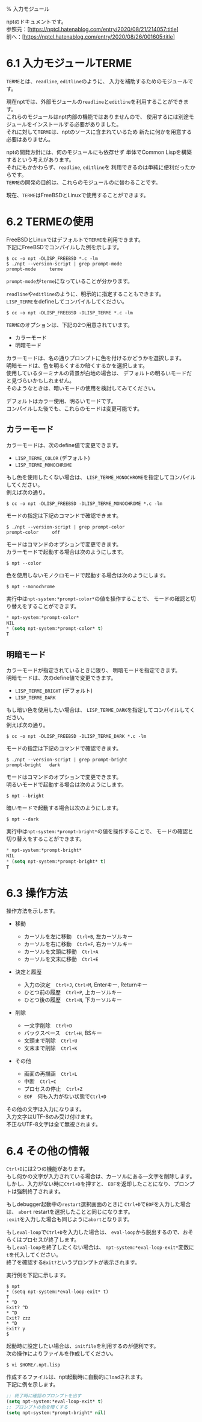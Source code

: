% 入力モジュール

nptのドキュメントです。  
参照元：[https://nptcl.hatenablog.com/entry/2020/08/21/214057:title]  
前へ：[https://nptcl.hatenablog.com/entry/2020/08/26/001605:title]


# 6.1 入力モジュールTERME

`TERME`とは、`readline`, `editline`のように、
入力を補助するためのモジュールです。

現在nptでは、外部モジュールの`readline`と`editline`を利用することができます。  
これらのモジュールはnpt内部の機能ではありませんので、
使用するには別途モジュールをインストールする必要がありました。  
それに対して`TERME`は、nptのソースに含まれているため
新たに何かを用意する必要はありません。

nptの開発方針には、何のモジュールにも依存せず
単体でCommon Lispを構築するという考えがあります。  
それにもかかわらず、`readline`, `editline`を
利用できるのは単純に便利だったからです。  
`TERME`の開発の目的は、これらのモジュールのに替わることです。

現在、`TERME`はFreeBSDとLinuxで使用することができます。


# 6.2 TERMEの使用

FreeBSDとLinuxではデフォルトで`TERME`を利用できます。  
下記にFreeBSDでコンパイルした例を示します。

```
$ cc -o npt -DLISP_FREEBSD *.c -lm
$ ./npt --version-script | grep prompt-mode
prompt-mode     terme
```

`prompt-mode`が`terme`になっていることが分かります。  

`readline`や`editline`のように、明示的に指定することもできます。  
`LISP_TERME`をdefineしてコンパイルしてください。

```
$ cc -o npt -DLISP_FREEBSD -DLISP_TERME *.c -lm
```

`TERME`のオプションは、下記の2つ用意されています。

- カラーモード
- 明暗モード

カラーモードは、名の通りプロンプトに色を付けるかどうかを選択します。  
明暗モードは、色を明るくするか暗くするかを選択します。  
使用しているターミナルの背景が白地の場合は、
デフォルトの明るいモードだと見づらいかもしれません。  
そのようなときは、暗いモードの使用を検討してみてください。  

デフォルトはカラー使用、明るいモードです。  
コンパイルした後でも、これらのモードは変更可能です。


## カラーモード

カラーモードは、次のdefine値で変更できます。

- `LISP_TERME_COLOR`  (デフォルト)
- `LISP_TERME_MONOCHROME`

もし色を使用したくない場合は、
`LISP_TERME_MONOCHROME`を指定してコンパイルしてください。  
例えば次の通り。

```
$ cc -o npt -DLISP_FREEBSD -DLISP_TERME_MONOCHROME *.c -lm
```

モードの指定は下記のコマンドで確認できます。

```
$ ./npt --version-script | grep prompt-color
prompt-color     off
```

モードはコマンドのオプションで変更できます。  
カラーモードで起動する場合は次のようにします。

```
$ npt --color
```

色を使用しないモノクロモードで起動する場合は次のようにします。

```
$ npt --monochrome
```

実行中は`npt-system:*prompt-color*`の値を操作することで、
モードの確認と切り替えをすることができます。

```lisp
* npt-system:*prompt-color*
NIL
* (setq npt-system:*prompt-color* t)
T
```


## 明暗モード

カラーモードが指定されているときに限り、
明暗モードを指定できます。  
明暗モードは、次のdefine値で変更できます。

- `LISP_TERME_BRIGHT`  (デフォルト)
- `LISP_TERME_DARK`

もし暗い色を使用したい場合は、
`LISP_TERME_DARK`を指定してコンパイルしてください。  
例えば次の通り。

```
$ cc -o npt -DLISP_FREEBSD -DLISP_TERME_DARK *.c -lm
```

モードの指定は下記のコマンドで確認できます。

```
$ ./npt --version-script | grep prompt-bright
prompt-bright   dark
```

モードはコマンドのオプションで変更できます。  
明るいモードで起動する場合は次のようにします。

```
$ npt --bright
```

暗いモードで起動する場合は次のようにします。

```
$ npt --dark
```

実行中は`npt-system:*prompt-bright*`の値を操作することで、
モードの確認と切り替えをすることができます。

```lisp
* npt-system:*prompt-bright*
NIL
* (setq npt-system:*prompt-bright* t)
T
```


# 6.3 操作方法

操作方法を示します。

- 移動
  - カーソルを左に移動　`Ctrl+B`, 左カーソルキー
  - カーソルを右に移動　`Ctrl+F`, 右カーソルキー
  - カーソルを文頭に移動　`Ctrl+A`
  - カーソルを文末に移動　`Ctrl+E`

- 決定と履歴
  - 入力の決定　`Ctrl+J`, `Ctrl+M`, Enterキー, Returnキー
  - ひとつ前の履歴　`Ctrl+P`, 上カーソルキー
  - ひとつ後の履歴　`Ctrl+N`, 下カーソルキー

- 削除
  - 一文字削除　`Ctrl+D`
  - バックスペース　`Ctrl+H`, BSキー
  - 文頭まで削除　`Ctrl+U`
  - 文末まで削除　`Ctrl+K`

- その他
  - 画面の再描画　`Ctrl+L`
  - 中断　`Ctrl+C`
  - プロセスの停止　`Ctrl+Z`
  - `EOF`　何も入力がない状態で`Ctrl+D`

その他の文字は入力になります。  
入力文字はUTF-8のみ受け付けます。  
不正なUTF-8文字は全て無視されます。


# 6.4 その他の情報

`Ctrl+D`には2つの機能があります。  
もし何かの文字が入力されている場合は、カーソルにある一文字を削除します。  
しかし、入力がない時に`Ctrl+D`を押すと、
`EOF`を返却したことになり、プロンプトは強制終了されます。

もしdebugger起動中の`restart`選択画面のときに
`Ctrl+D`で`EOF`を入力した場合は、
`abort` restartを選択したことと同じになります。  
`:exit`を入力した場合も同じように`abort`となります。

もし`eval-loop`で`Ctrl+D`を入力した場合は、
`eval-loop`から脱出するので、おそらくはプロセスが終了します。  
もし`eval-loop`を終了したくない場合は、
`npt-system:*eval-loop-exit*`変数に`t`を代入してください。  
終了を確認する`Exit?`というプロンプトが表示されます。

実行例を下記に示します。

```
$ npt
* (setq npt-system:*eval-loop-exit* t)
T
* ^D
Exit? ^D
* ^D
Exit? zzz
* ^D
Exit? y
$
```

起動時に設定したい場合は、`initfile`を利用するのが便利です。  
次の操作によりファイルを作成してください。

```
$ vi $HOME/.npt.lisp
```

作成するファイルは、npt起動時に自動的に`load`されます。  
下記に例を示します。

```lisp
;; 終了時に確認のプロンプトを出す
(setq npt-system:*eval-loop-exit* t)
;; プロンプトの色を暗くする
(setq npt-system:*prompt-bright* nil)
```
